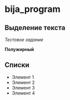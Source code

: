 # bija_program

## Выделение текста
*Тестовое задание*

**Полужирный**

## Списки
* Элемент 1
* Элемент 2
* Элемент 3
* Элемент 4


